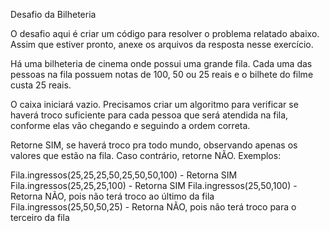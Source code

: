 Desafio da Bilheteria

O desafio aqui é criar um código para resolver o problema relatado abaixo. Assim que estiver pronto, anexe os arquivos da resposta nesse exercício.

Há uma bilheteria de cinema onde possui uma grande fila. Cada uma das pessoas na fila possuem notas de 100, 50 ou 25 reais e o bilhete do filme custa 25 reais.

O caixa iniciará vazio. Precisamos criar um algoritmo para verificar se haverá troco suficiente para cada pessoa que será atendida na fila, conforme elas vão chegando e seguindo a ordem correta.

Retorne SIM, se haverá troco pra todo mundo, observando apenas os valores que estão na fila. Caso contrário, retorne NÃO. 
Exemplos:

Fila.ingressos(25,25,25,50,25,50,50,100) - Retorna SIM
Fila.ingressos(25,25,25,100) - Retorna SIM
Fila.ingressos(25,50,100) - Retorna NÃO, pois não terá troco ao último da fila
Fila.ingressos(25,50,50,25) - Retorna NÃO, pois não terá troco para o terceiro da fila
